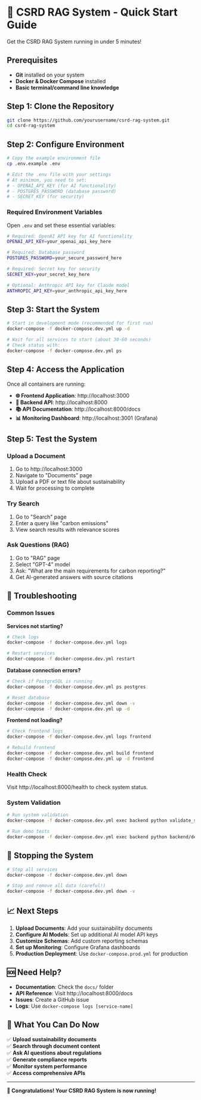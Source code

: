 # 🚀 CSRD RAG System - Quick Start Guide

Get the CSRD RAG System running in under 5 minutes!

## Prerequisites

- **Git** installed on your system
- **Docker & Docker Compose** installed
- **Basic terminal/command line knowledge**

## Step 1: Clone the Repository

```bash
git clone https://github.com/yourusername/csrd-rag-system.git
cd csrd-rag-system
```

## Step 2: Configure Environment

```bash
# Copy the example environment file
cp .env.example .env

# Edit the .env file with your settings
# At minimum, you need to set:
# - OPENAI_API_KEY (for AI functionality)
# - POSTGRES_PASSWORD (database password)
# - SECRET_KEY (for security)
```

### Required Environment Variables

Open `.env` and set these essential variables:

```bash
# Required: OpenAI API key for AI functionality
OPENAI_API_KEY=your_openai_api_key_here

# Required: Database password
POSTGRES_PASSWORD=your_secure_password_here

# Required: Secret key for security
SECRET_KEY=your_secret_key_here

# Optional: Anthropic API key for Claude model
ANTHROPIC_API_KEY=your_anthropic_api_key_here
```

## Step 3: Start the System

```bash
# Start in development mode (recommended for first run)
docker-compose -f docker-compose.dev.yml up -d

# Wait for all services to start (about 30-60 seconds)
# Check status with:
docker-compose -f docker-compose.dev.yml ps
```

## Step 4: Access the Application

Once all containers are running:

- **🌐 Frontend Application**: http://localhost:3000
- **🔧 Backend API**: http://localhost:8000
- **📚 API Documentation**: http://localhost:8000/docs
- **📊 Monitoring Dashboard**: http://localhost:3001 (Grafana)

## Step 5: Test the System

### Upload a Document
1. Go to http://localhost:3000
2. Navigate to "Documents" page
3. Upload a PDF or text file about sustainability
4. Wait for processing to complete

### Try Search
1. Go to "Search" page
2. Enter a query like "carbon emissions"
3. View search results with relevance scores

### Ask Questions (RAG)
1. Go to "RAG" page
2. Select "GPT-4" model
3. Ask: "What are the main requirements for carbon reporting?"
4. Get AI-generated answers with source citations

## 🔧 Troubleshooting

### Common Issues

**Services not starting?**
```bash
# Check logs
docker-compose -f docker-compose.dev.yml logs

# Restart services
docker-compose -f docker-compose.dev.yml restart
```

**Database connection errors?**
```bash
# Check if PostgreSQL is running
docker-compose -f docker-compose.dev.yml ps postgres

# Reset database
docker-compose -f docker-compose.dev.yml down -v
docker-compose -f docker-compose.dev.yml up -d
```

**Frontend not loading?**
```bash
# Check frontend logs
docker-compose -f docker-compose.dev.yml logs frontend

# Rebuild frontend
docker-compose -f docker-compose.dev.yml build frontend
docker-compose -f docker-compose.dev.yml up -d frontend
```

### Health Check

Visit http://localhost:8000/health to check system status.

### System Validation

```bash
# Run system validation
docker-compose -f docker-compose.dev.yml exec backend python validate_setup.py

# Run demo tests
docker-compose -f docker-compose.dev.yml exec backend python backend/demo_integration_tests.py
```

## 🛑 Stopping the System

```bash
# Stop all services
docker-compose -f docker-compose.dev.yml down

# Stop and remove all data (careful!)
docker-compose -f docker-compose.dev.yml down -v
```

## 📈 Next Steps

1. **Upload Documents**: Add your sustainability documents
2. **Configure AI Models**: Set up additional AI model API keys
3. **Customize Schemas**: Add custom reporting schemas
4. **Set up Monitoring**: Configure Grafana dashboards
5. **Production Deployment**: Use `docker-compose.prod.yml` for production

## 🆘 Need Help?

- **Documentation**: Check the `docs/` folder
- **API Reference**: Visit http://localhost:8000/docs
- **Issues**: Create a GitHub issue
- **Logs**: Use `docker-compose logs [service-name]`

## 🎯 What You Can Do Now

✅ **Upload sustainability documents**  
✅ **Search through document content**  
✅ **Ask AI questions about regulations**  
✅ **Generate compliance reports**  
✅ **Monitor system performance**  
✅ **Access comprehensive APIs**  

---

**🎉 Congratulations! Your CSRD RAG System is now running!**